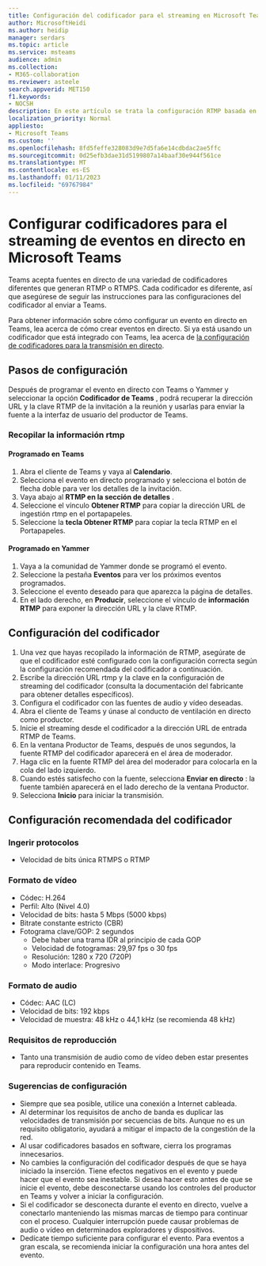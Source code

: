 ```yaml
---
title: Configuración del codificador para el streaming en Microsoft Teams
author: MicrosoftHeidi
ms.author: heidip
manager: serdars
ms.topic: article
ms.service: msteams
audience: admin
ms.collection:
- M365-collaboration
ms.reviewer: asteele
search.appverid: MET150
f1.keywords:
- NOCSH
description: En este artículo se trata la configuración RTMP basada en codificadores para los eventos de streaming de Microsoft Teams.
localization_priority: Normal
appliesto:
- Microsoft Teams
ms.custom: ''
ms.openlocfilehash: 8fd5feffe328083d9e7d5fa6e14cdbdac2ae5ffc
ms.sourcegitcommit: 0d25efb3dae31d5199807a14baaf30e944f561ce
ms.translationtype: MT
ms.contentlocale: es-ES
ms.lasthandoff: 01/11/2023
ms.locfileid: "69767984"
---
```

# <a name="configuring-encoders-for-live-event-streaming-in-microsoft-teams"></a>Configurar codificadores para el streaming de eventos en directo en Microsoft Teams

Teams acepta fuentes en directo de una variedad de codificadores diferentes que generan RTMP o RTMPS. Cada codificador es diferente, así que asegúrese de seguir las instrucciones para las configuraciones del codificador al enviar a Teams.

Para obtener información sobre cómo configurar un evento en directo en Teams, lea acerca de cómo crear eventos en directo. Si ya está usando un codificador que está integrado con Teams, lea acerca de [la configuración de codificadores para la transmisión en directo](teams-encoder-setup.md).

## <a name="configuration-steps"></a>Pasos de configuración

Después de programar el evento en directo con Teams o Yammer y seleccionar la opción **Codificador de Teams** , podrá recuperar la dirección URL y la clave RTMP de la invitación a la reunión y usarlas para enviar la fuente a la interfaz de usuario del productor de Teams.

### <a name="gather-the-rtmp-information"></a>Recopilar la información rtmp

#### <a name="scheduled-in-teams"></a>Programado en Teams

1. Abra el cliente de Teams y vaya al **Calendario**.
1. Selecciona el evento en directo programado y selecciona el botón de flecha doble para ver los detalles de la invitación.
1. Vaya abajo al **RTMP en la sección de detalles** .
1. Seleccione el vínculo **Obtener RTMP** para copiar la dirección URL de ingestión rtmp en el portapapeles.
1. Seleccione la **tecla Obtener RTMP** para copiar la tecla RTMP en el Portapapeles.

#### <a name="scheduled-in-yammer"></a>Programado en Yammer

1. Vaya a la comunidad de Yammer donde se programó el evento.
1. Seleccione la pestaña **Eventos** para ver los próximos eventos programados.
1. Seleccione el evento deseado para que aparezca la página de detalles.
1. En el lado derecho, en **Producir**, seleccione el vínculo de **información RTMP** para exponer la dirección URL y la clave RTMP.

## <a name="encoder-setup"></a>Configuración del codificador

1. Una vez que hayas recopilado la información de RTMP, asegúrate de que el codificador esté configurado con la configuración correcta según la configuración recomendada del codificador a continuación.
1. Escribe la dirección URL rtmp y la clave en la configuración de streaming del codificador (consulta la documentación del fabricante para obtener detalles específicos).
1. Configura el codificador con las fuentes de audio y vídeo deseadas.
1. Abra el cliente de Teams y únase al conducto de ventilación en directo como productor.
1. Inicie el streaming desde el codificador a la dirección URL de entrada RTMP de Teams.
1. En la ventana Productor de Teams, después de unos segundos, la fuente RTMP del codificador aparecerá en el área de moderador.
1. Haga clic en la fuente RTMP del área del moderador para colocarla en la cola del lado izquierdo.
1. Cuando estés satisfecho con la fuente, selecciona **Enviar en directo** : la fuente también aparecerá en el lado derecho de la ventana Productor.
1. Selecciona **Inicio** para iniciar la transmisión.

## <a name="recommended-encoder-settings"></a>Configuración recomendada del codificador

### <a name="ingest-protocols"></a>Ingerir protocolos

- Velocidad de bits única RTMPS o RTMP

### <a name="video-format"></a>Formato de vídeo

- Códec: H.264
- Perfil: Alto (Nivel 4.0)
- Velocidad de bits: hasta 5 Mbps (5000 kbps)
- Bitrate constante estricto (CBR)
- Fotograma clave/GOP: 2 segundos
  - Debe haber una trama IDR al principio de cada GOP
  - Velocidad de fotogramas: 29,97 fps o 30 fps
  - Resolución: 1280 x 720 (720P)
  - Modo interlace: Progresivo

### <a name="audio-format"></a>Formato de audio

- Códec: AAC (LC)
- Velocidad de bits: 192 kbps
- Velocidad de muestra: 48 kHz o 44,1 kHz (se recomienda 48 kHz)

### <a name="playback-requirements"></a>Requisitos de reproducción

- Tanto una transmisión de audio como de vídeo deben estar presentes para reproducir contenido en Teams.

### <a name="configuration-tips"></a>Sugerencias de configuración

- Siempre que sea posible, utilice una conexión a Internet cableada.
- Al determinar los requisitos de ancho de banda es duplicar las velocidades de transmisión por secuencias de bits. Aunque no es un requisito obligatorio, ayudará a mitigar el impacto de la congestión de la red.
- Al usar codificadores basados en software, cierra los programas innecesarios.
- No cambies la configuración del codificador después de que se haya iniciado la inserción. Tiene efectos negativos en el evento y puede hacer que el evento sea inestable. Si desea hacer esto antes de que se inicie el evento, debe desconectarse usando los controles del productor en Teams y volver a iniciar la configuración.
- Si el codificador se desconecta durante el evento en directo, vuelve a conectarlo manteniendo las mismas marcas de tiempo para continuar con el proceso. Cualquier interrupción puede causar problemas de audio o vídeo en determinados exploradores y dispositivos.
- Dedícate tiempo suficiente para configurar el evento. Para eventos a gran escala, se recomienda iniciar la configuración una hora antes del evento.

